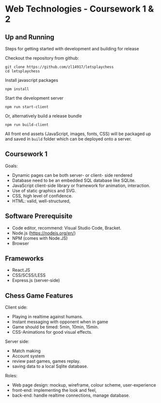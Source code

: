 # Web Technologies - Coursework 1 & 2

## Up and Running

Steps for getting started with development and building for release

Checkout the repository from github:
    
    git clone https://github.com/zl14917/letsplaychess
    cd letsplaychess


Install javascript packages

    npm install

Start the development server

    npm run start-client

Or, alternatively build a release bundle

    npm run build-client

All front end assets (JavaScript, images, fonts, CSS) will be packaged up and saved in `build` folder which can be deployed onto a server.

## Coursework 1

Goals:

* Dynamic pages can be both server- or client- side rendered
* Database need to be an embedded SQL database like SQLite.
* JavaScript client-side library or framework for animation, interaction. 
* Use of static graphics and SVG.
* CSS, high level of confidence.
* HTML: valid, well-structured, 


## Software Prerequisite 

* Code editor, recommend: Visual Studio Code, Bracket.
* Node.js (https://nodejs.org/en/)
* NPM (comes with Node.JS)
* Browser

## Frameworks
* React.JS
* CSS/SCSS/LESS
* Express.js (server-side)

## Chess Game Features

Client side:
* Playing in realtime against humans.
* Instant messaging with opponent when in game
* Game should be timed: 5min, 10min, 15min.
* CSS-Animations for good visual effects.

Server side:
* Match making
* Account system
* review past games, games replay.
* saving data to a local Sqlite database. 

Roles:
* Web page design: mockup, wireframe, colour scheme, user-experience
* front-end: implementing the look and feel, 
* back-end: handle realtime connections, manage database.
